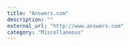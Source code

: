 ```yaml
---
title: "Answers.com"
description: ""
external_url: "http://www.answers.com"
category: "Miscellaneous"
---
```

